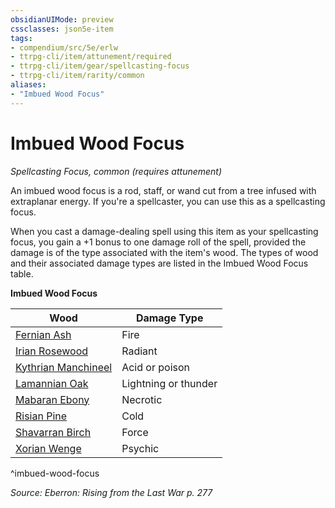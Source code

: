 ```yaml
---
obsidianUIMode: preview
cssclasses: json5e-item
tags:
- compendium/src/5e/erlw
- ttrpg-cli/item/attunement/required
- ttrpg-cli/item/gear/spellcasting-focus
- ttrpg-cli/item/rarity/common
aliases: 
- "Imbued Wood Focus"
---
```

# Imbued Wood Focus
*Spellcasting Focus, common (requires attunement)*  


An imbued wood focus is a rod, staff, or wand cut from a tree infused with extraplanar energy. If you're a spellcaster, you can use this as a spellcasting focus.

When you cast a damage-dealing spell using this item as your spellcasting focus, you gain a +1 bonus to one damage roll of the spell, provided the damage is of the type associated with the item's wood. The types of wood and their associated damage types are listed in the Imbued Wood Focus table.

**Imbued Wood Focus**

| Wood | Damage Type |
|------|-------------|
| [Fernian Ash](/3-Mechanics/CLI/items/imbued-wood-fernian-ash-erlw.md) | Fire |
| [Irian Rosewood](/3-Mechanics/CLI/items/imbued-wood-irian-rosewood-erlw.md) | Radiant |
| [Kythrian Manchineel](/3-Mechanics/CLI/items/imbued-wood-kythrian-manchineel-erlw.md) | Acid or poison |
| [Lamannian Oak](/3-Mechanics/CLI/items/imbued-wood-lamannian-oak-erlw.md) | Lightning or thunder |
| [Mabaran Ebony](/3-Mechanics/CLI/items/imbued-wood-mabaran-ebony-erlw.md) | Necrotic |
| [Risian Pine](/3-Mechanics/CLI/items/imbued-wood-risian-pine-erlw.md) | Cold |
| [Shavarran Birch](/3-Mechanics/CLI/items/imbued-wood-shavarran-birch-erlw.md) | Force |
| [Xorian Wenge](/3-Mechanics/CLI/items/imbued-wood-xorian-wenge-erlw.md) | Psychic |
^imbued-wood-focus

*Source: Eberron: Rising from the Last War p. 277*